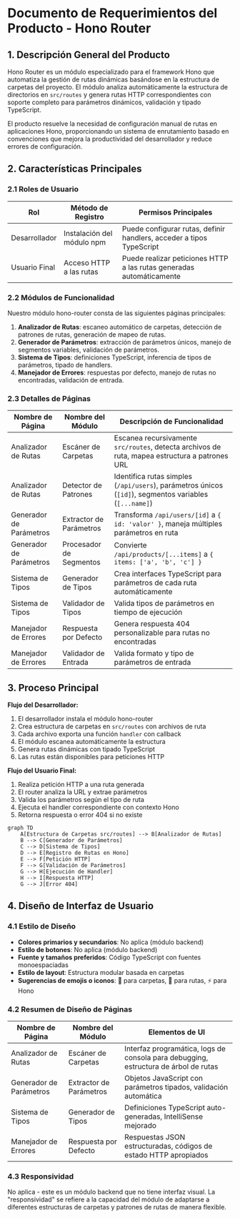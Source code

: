 # Documento de Requerimientos del Producto - Hono Router

## 1. Descripción General del Producto

Hono Router es un módulo especializado para el framework Hono que automatiza la gestión de rutas dinámicas basándose en la estructura de carpetas del proyecto. El módulo analiza automáticamente la estructura de directorios en `src/routes` y genera rutas HTTP correspondientes con soporte completo para parámetros dinámicos, validación y tipado TypeScript.

El producto resuelve la necesidad de configuración manual de rutas en aplicaciones Hono, proporcionando un sistema de enrutamiento basado en convenciones que mejora la productividad del desarrollador y reduce errores de configuración.

## 2. Características Principales

### 2.1 Roles de Usuario

| Rol | Método de Registro | Permisos Principales |
|-----|-------------------|---------------------|
| Desarrollador | Instalación del módulo npm | Puede configurar rutas, definir handlers, acceder a tipos TypeScript |
| Usuario Final | Acceso HTTP a las rutas | Puede realizar peticiones HTTP a las rutas generadas automáticamente |

### 2.2 Módulos de Funcionalidad

Nuestro módulo hono-router consta de las siguientes páginas principales:

1. **Analizador de Rutas**: escaneo automático de carpetas, detección de patrones de rutas, generación de mapeo de rutas.
2. **Generador de Parámetros**: extracción de parámetros únicos, manejo de segmentos variables, validación de parámetros.
3. **Sistema de Tipos**: definiciones TypeScript, inferencia de tipos de parámetros, tipado de handlers.
4. **Manejador de Errores**: respuestas por defecto, manejo de rutas no encontradas, validación de entrada.

### 2.3 Detalles de Páginas

| Nombre de Página | Nombre del Módulo | Descripción de Funcionalidad |
|------------------|-------------------|------------------------------|
| Analizador de Rutas | Escáner de Carpetas | Escanea recursivamente `src/routes`, detecta archivos de ruta, mapea estructura a patrones URL |
| Analizador de Rutas | Detector de Patrones | Identifica rutas simples (`/api/users`), parámetros únicos (`[id]`), segmentos variables (`[...name]`) |
| Generador de Parámetros | Extractor de Parámetros | Transforma `/api/users/[id]` a `{ id: 'valor' }`, maneja múltiples parámetros en ruta |
| Generador de Parámetros | Procesador de Segmentos | Convierte `/api/products/[...items]` a `{ items: ['a', 'b', 'c'] }` |
| Sistema de Tipos | Generador de Tipos | Crea interfaces TypeScript para parámetros de cada ruta automáticamente |
| Sistema de Tipos | Validador de Tipos | Valida tipos de parámetros en tiempo de ejecución |
| Manejador de Errores | Respuesta por Defecto | Genera respuesta 404 personalizable para rutas no encontradas |
| Manejador de Errores | Validador de Entrada | Valida formato y tipo de parámetros de entrada |

## 3. Proceso Principal

**Flujo del Desarrollador:**
1. El desarrollador instala el módulo hono-router
2. Crea estructura de carpetas en `src/routes` con archivos de ruta
3. Cada archivo exporta una función `handler` con callback
4. El módulo escanea automáticamente la estructura
5. Genera rutas dinámicas con tipado TypeScript
6. Las rutas están disponibles para peticiones HTTP

**Flujo del Usuario Final:**
1. Realiza petición HTTP a una ruta generada
2. El router analiza la URL y extrae parámetros
3. Valida los parámetros según el tipo de ruta
4. Ejecuta el handler correspondiente con contexto Hono
5. Retorna respuesta o error 404 si no existe

```mermaid
graph TD
    A[Estructura de Carpetas src/routes] --> B[Analizador de Rutas]
    B --> C[Generador de Parámetros]
    C --> D[Sistema de Tipos]
    D --> E[Registro de Rutas en Hono]
    E --> F[Petición HTTP]
    F --> G[Validación de Parámetros]
    G --> H[Ejecución de Handler]
    H --> I[Respuesta HTTP]
    G --> J[Error 404]
```

## 4. Diseño de Interfaz de Usuario

### 4.1 Estilo de Diseño

- **Colores primarios y secundarios**: No aplica (módulo backend)
- **Estilo de botones**: No aplica (módulo backend)
- **Fuente y tamaños preferidos**: Código TypeScript con fuentes monoespaciadas
- **Estilo de layout**: Estructura modular basada en carpetas
- **Sugerencias de emojis o iconos**: 📁 para carpetas, 🔗 para rutas, ⚡ para Hono

### 4.2 Resumen de Diseño de Páginas

| Nombre de Página | Nombre del Módulo | Elementos de UI |
|------------------|-------------------|----------------|
| Analizador de Rutas | Escáner de Carpetas | Interfaz programática, logs de consola para debugging, estructura de árbol de rutas |
| Generador de Parámetros | Extractor de Parámetros | Objetos JavaScript con parámetros tipados, validación automática |
| Sistema de Tipos | Generador de Tipos | Definiciones TypeScript auto-generadas, IntelliSense mejorado |
| Manejador de Errores | Respuesta por Defecto | Respuestas JSON estructuradas, códigos de estado HTTP apropiados |

### 4.3 Responsividad

No aplica - este es un módulo backend que no tiene interfaz visual. La "responsividad" se refiere a la capacidad del módulo de adaptarse a diferentes estructuras de carpetas y patrones de rutas de manera flexible.